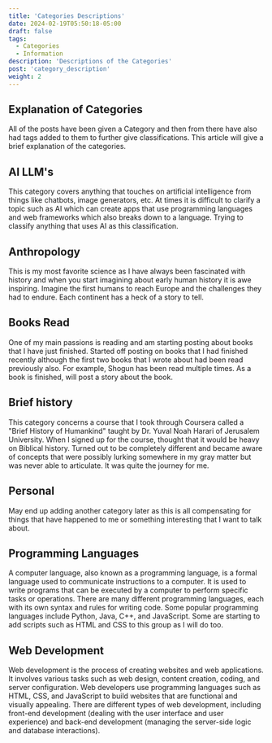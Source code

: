 ```yaml
---
title: 'Categories Descriptions'
date: 2024-02-19T05:50:18-05:00
draft: false
tags:
  - Categories
  - Information
description: 'Descriptions of the Categories'
post: 'category_description'
weight: 2
---
```


## Explanation of Categories

All of the posts have been given a Category and then from there have also had tags added to them to further give classifications. This article will give a brief explanation of the categories.

## AI LLM's

This category covers anything that touches on artificial intelligence from things like chatbots, image generators, etc. At times it is difficult to clarify a topic such as AI which can create apps that use programming languages and web frameworks which also breaks down to a language. Trying to classify anything that uses AI as this classification.

## Anthropology

This is my most favorite science as I have always been fascinated with history and when you start imagining about early human history it is awe inspiring. Imagine the first humans to reach Europe and the challenges they had to endure. Each continent has a heck of a story to tell.

## Books Read

One of my main passions is reading and am starting posting about books that I have just finished. Started off posting on books that I had finished recently although the first two books that I wrote about had been read previously also. For example, Shogun has been read multiple times. As a book is finished, will post a story about the book.

## Brief history

This category concerns a course that I took through Coursera called a "Brief History of Humankind" taught by Dr. Yuval Noah Harari of Jerusalem University. When I signed up for the course, thought that it would be heavy on Biblical history. Turned out to be completely different and became aware of concepts that were possibly lurking somewhere in my gray matter but was never able to articulate. It was quite the journey for me.

## Personal

May end up adding another category later as this is all compensating for things that have happened to me or something interesting that I want to talk about.

## Programming Languages

A computer language, also known as a programming language, is a formal language used to communicate instructions to a computer. It is used to write programs that can be executed by a computer to perform specific tasks or operations. There are many different programming languages, each with its own syntax and rules for writing code. Some popular programming languages include Python, Java, C++, and JavaScript. Some are starting to add scripts such as HTML and CSS to this group as I will do too.

## Web Development

Web development is the process of creating websites and web applications. It involves various tasks such as web design, content creation, coding, and server configuration. Web developers use programming languages such as HTML, CSS, and JavaScript to build websites that are functional and visually appealing. There are different types of web development, including front-end development (dealing with the user interface and user experience) and back-end development (managing the server-side logic and database interactions).
